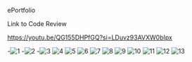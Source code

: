ePortfolio

Link to Code Review

https://youtu.be/QG155DHPfGQ?si=LDuvz93AVXW0bIpx


-![1](https://github.com/michelleredmond/michelleredmond.github.io/assets/79543604/e4a6bcdd-0b58-49d5-97ac-6258c492eaed)
-![2](https://github.com/michelleredmond/michelleredmond.github.io/assets/79543604/c7e2c06d-35e0-4ba1-93f0-b3bda21241d7)
-![3](https://github.com/michelleredmond/michelleredmond.github.io/assets/79543604/e3667409-97b2-4375-82d2-6b429d87d5f0)
![4](https://github.com/michelleredmond/michelleredmond.github.io/assets/79543604/6d5d13c7-a5b8-4f7f-addf-88a00b934828)
![5](https://github.com/michelleredmond/michelleredmond.github.io/assets/79543604/4a035dc7-7ff5-4b99-aa27-807241b6c9bb)
![6](https://github.com/michelleredmond/michelleredmond.github.io/assets/79543604/9344d456-41d8-4ff1-8562-45f5f818fc8b)
![7](https://github.com/michelleredmond/michelleredmond.github.io/assets/79543604/68818d77-6bdb-4deb-b46d-061fa707a199)
![8](https://github.com/michelleredmond/michelleredmond.github.io/assets/79543604/8756692a-fd69-4fae-8e73-ab3696f4d47b)
![9](https://github.com/michelleredmond/michelleredmond.github.io/assets/79543604/92f8fd27-98d1-4cbd-9414-d0fc7bdef7c7)
![10](https://github.com/michelleredmond/michelleredmond.github.io/assets/79543604/da1c7618-f7f2-42ad-bd34-fbe5c9fc85cb)
![11](https://github.com/michelleredmond/michelleredmond.github.io/assets/79543604/516e6b94-70a2-4cf3-a786-e83aa098db45)
![12](https://github.com/michelleredmond/michelleredmond.github.io/assets/79543604/1620a875-4ffc-484b-8d5b-31e6b0cbaa8e)
![13](https://github.com/michelleredmond/michelleredmond.github.io/assets/79543604/f6d86d69-257b-4f0e-8f0b-75feb4a1c054)



  




